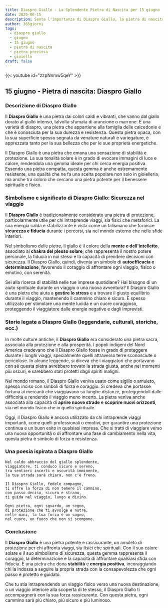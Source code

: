 ```yaml
---
title: Diaspro Giallo - La Splendente Pietra di Nascita per 15 giugno
date: 2025-06-15
description: Senta l'importanza di Diaspro Giallo, la pietra di nascita di 15 giugno che simboleggia Sicurezza nel viaggio. Lasci che la sua bellezza e il suo significato illuminino la sua giornata.
author: 365giorni
tags:
  - diaspro giallo
  - giugno
  - 15 giugno
  - pietra di nascita
  - pietra preziosa
  - gioiello
draft: false
---
```


{{< youtube id="zzpNnmw5qeY" >}}

## 15 giugno - Pietra di nascita: Diaspro Giallo

### Descrizione di Diaspro Giallo

Il **Diaspro Giallo** è una pietra dai colori caldi e vibranti, che vanno dal giallo dorato al giallo intenso, talvolta sfumata di arancione o marrone. È una varietà di diaspro, una pietra che appartiene alla famiglia delle calcedonie e che è conosciuta per la sua durezza e resistenza. Questa pietra opaca, con la sua superficie spesso segnata da venature naturali e variegature, è apprezzata tanto per la sua bellezza che per le sue proprietà energetiche.

Il Diaspro Giallo è una pietra che emana una sensazione di stabilità e protezione. La sua tonalità solare è in grado di evocare immagini di luce e calore, rendendola una gemma ideale per chi cerca energia positiva. Essendo una pietra compatta, questa gemma è anche estremamente resistente, una qualità che ne fa una scelta popolare non solo in gioielleria, ma anche tra coloro che cercano una pietra potente per il benessere spirituale e fisico.

### Simbolismo e significato di Diaspro Giallo: Sicurezza nel viaggio

Il **Diaspro Giallo** è tradizionalmente considerato una pietra di protezione, particolarmente utile per chi intraprende viaggi, sia fisici che metaforici. La sua energia calda e stabilizzante è vista come un talismano che fornisce **sicurezza e fiducia** durante i percorsi, sia nel mondo esterno che nelle sfide interiori.

Nel simbolismo delle pietre, il giallo è il colore della **mente e dell'intelletto**, associato al **chakra del plesso solare**, che rappresenta il nostro potere personale, la fiducia in noi stessi e la capacità di prendere decisioni con sicurezza. Il Diaspro Giallo, quindi, diventa un simbolo di **autoefficacia e determinazione**, favorendo il coraggio di affrontare ogni viaggio, fisico o emotivo, con serenità.

Sei alla ricerca di stabilità nelle tue imprese quotidiane? Hai bisogno di un aiuto spirituale durante un viaggio o una nuova avventura? Il Diaspro Giallo è una pietra che aiuta a **gestire lo stress** e a trovare il giusto equilibrio durante il viaggio, mantenendo il cammino chiaro e sicuro. È spesso utilizzato per stimolare una mente lucida e un cuore coraggioso, proteggendo il viaggiatore dalle energie negative e dagli imprevisti.

### Storie legate a Diaspro Giallo (leggendarie, culturali, storiche, ecc.)

In molte culture antiche, il **Diaspro Giallo** era considerato una pietra sacra, associata alla protezione e alla prosperità. I popoli indigeni del Nord America credevano che il Diaspro Giallo fosse in grado di proteggere durante i lunghi viaggi, specialmente quelli attraverso terre sconosciute o pericolose. In alcune leggende, si diceva che i viaggiatori che portavano con sé questa pietra avrebbero trovato la strada giusta, anche nei momenti più oscuri, e sarebbero stati protetti dagli spiriti maligni.

Nel mondo romano, il Diaspro Giallo veniva usato come sigillo o amuleto, spesso inciso con simboli di forza e coraggio. Si credeva che portasse fortuna ai mercanti che viaggiavano su lunghe distanze, proteggendoli dalle difficoltà e rendendo il viaggio meno incerto. La pietra veniva anche associata alla capacità di **aprire nuove strade** e **scoprire nuovi orizzonti**, sia nel mondo fisico che in quello spirituale.

Oggi, il Diaspro Giallo è ancora utilizzato da chi intraprende viaggi importanti, come quelli professionali o emotivi, per garantire una protezione continua e un buon esito in qualsiasi impresa. Che si tratti di viaggiare verso una nuova opportunità o di affrontare una fase di cambiamento nella vita, questa pietra è simbolo di forza e resistenza.

### Una poesia ispirata a Diaspro Giallo

```
Nel caldo abbraccio del giallo splendente,  
viaggiatore, ti conduco sicuro e sereno,  
tra sentieri incerti e oscurità imminente,  
la tua strada sarà chiara, non c'è freno.

Il Diaspro Giallo, fedele compagno,  
ti offre la forza di non temere il cammino,  
con passo deciso, sicuro e strano,  
ti guida nel viaggio, lungo e divino.

Ogni pietra, ogni sguardo, un segno,  
di protezione che ti avvolge e nutre,  
nelle mani, la tua forza è un sogno,  
nel cuore, un fuoco che non si scompone.
```

### Conclusione

Il **Diaspro Giallo** è una pietra potente e rassicurante, un amuleto di protezione per chi affronta viaggi, sia fisici che spirituali. Con il suo calore solare e il suo simbolismo di sicurezza, questa gemma rappresenta il coraggio, la determinazione e la capacità di affrontare qualsiasi sfida con fiducia. È una pietra che dona **stabilità** e **energia positiva**, incoraggiando chi la indossa a seguire la propria strada con la consapevolezza che ogni passo è protetto e guidato.

Che tu stia intraprendendo un viaggio fisico verso una nuova destinazione, o un viaggio interiore alla scoperta di te stesso, il Diaspro Giallo ti accompagnerà con la sua forza rassicurante. Con questa pietra, ogni cammino sarà più chiaro, più sicuro e più luminoso.